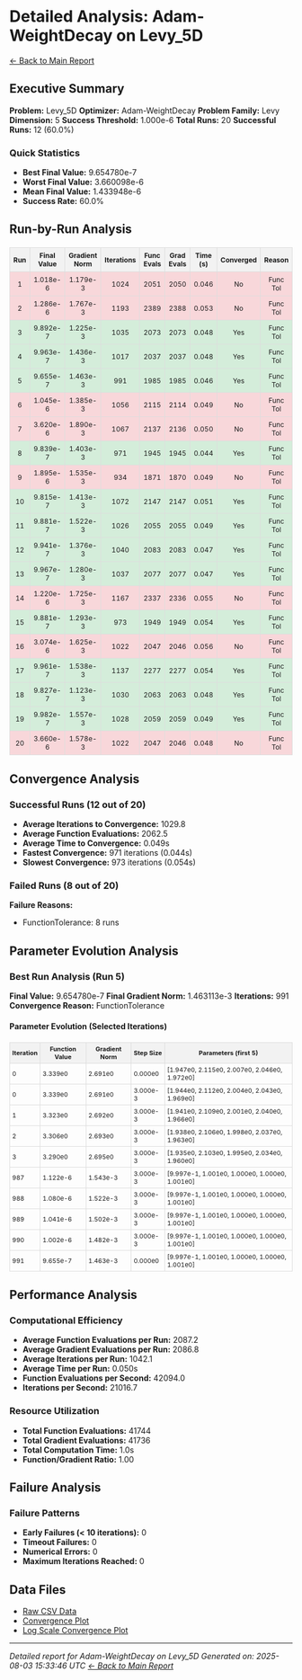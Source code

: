 # Detailed Analysis: Adam-WeightDecay on Levy_5D
[← Back to Main Report](benchmark_report.md)
## Executive Summary
**Problem:** Levy_5D
**Optimizer:** Adam-WeightDecay
**Problem Family:** Levy
**Dimension:** 5
**Success Threshold:** 1.000e-6
**Total Runs:** 20
**Successful Runs:** 12 (60.0%)

### Quick Statistics
* **Best Final Value:** 9.654780e-7
* **Worst Final Value:** 3.660098e-6
* **Mean Final Value:** 1.433948e-6
* **Success Rate:** 60.0%


## Run-by-Run Analysis
<table style="border-collapse: collapse; width: 100%; margin: 20px 0; font-size: 12px;">
<tr style="background-color: #f2f2f2;">
<th style="border: 1px solid #ddd; padding: 6px; text-align: center;">Run</th>
<th style="border: 1px solid #ddd; padding: 6px; text-align: center;">Final Value</th>
<th style="border: 1px solid #ddd; padding: 6px; text-align: center;">Gradient Norm</th>
<th style="border: 1px solid #ddd; padding: 6px; text-align: center;">Iterations</th>
<th style="border: 1px solid #ddd; padding: 6px; text-align: center;">Func Evals</th>
<th style="border: 1px solid #ddd; padding: 6px; text-align: center;">Grad Evals</th>
<th style="border: 1px solid #ddd; padding: 6px; text-align: center;">Time (s)</th>
<th style="border: 1px solid #ddd; padding: 6px; text-align: center;">Converged</th>
<th style="border: 1px solid #ddd; padding: 6px; text-align: center;">Reason</th>
</tr>
<tr style="background-color: #f8d7da;">
<td style="border: 1px solid #ddd; padding: 6px; text-align: center;">1</td>
<td style="border: 1px solid #ddd; padding: 6px; text-align: center;">1.018e-6</td>
<td style="border: 1px solid #ddd; padding: 6px; text-align: center;">1.179e-3</td>
<td style="border: 1px solid #ddd; padding: 6px; text-align: center;">1024</td>
<td style="border: 1px solid #ddd; padding: 6px; text-align: center;">2051</td>
<td style="border: 1px solid #ddd; padding: 6px; text-align: center;">2050</td>
<td style="border: 1px solid #ddd; padding: 6px; text-align: center;">0.046</td>
<td style="border: 1px solid #ddd; padding: 6px; text-align: center;">No</td>
<td style="border: 1px solid #ddd; padding: 6px; text-align: center;">Func Tol</td>
</tr>
<tr style="background-color: #f8d7da;">
<td style="border: 1px solid #ddd; padding: 6px; text-align: center;">2</td>
<td style="border: 1px solid #ddd; padding: 6px; text-align: center;">1.286e-6</td>
<td style="border: 1px solid #ddd; padding: 6px; text-align: center;">1.767e-3</td>
<td style="border: 1px solid #ddd; padding: 6px; text-align: center;">1193</td>
<td style="border: 1px solid #ddd; padding: 6px; text-align: center;">2389</td>
<td style="border: 1px solid #ddd; padding: 6px; text-align: center;">2388</td>
<td style="border: 1px solid #ddd; padding: 6px; text-align: center;">0.053</td>
<td style="border: 1px solid #ddd; padding: 6px; text-align: center;">No</td>
<td style="border: 1px solid #ddd; padding: 6px; text-align: center;">Func Tol</td>
</tr>
<tr style="background-color: #d4edda;">
<td style="border: 1px solid #ddd; padding: 6px; text-align: center;">3</td>
<td style="border: 1px solid #ddd; padding: 6px; text-align: center;">9.892e-7</td>
<td style="border: 1px solid #ddd; padding: 6px; text-align: center;">1.225e-3</td>
<td style="border: 1px solid #ddd; padding: 6px; text-align: center;">1035</td>
<td style="border: 1px solid #ddd; padding: 6px; text-align: center;">2073</td>
<td style="border: 1px solid #ddd; padding: 6px; text-align: center;">2073</td>
<td style="border: 1px solid #ddd; padding: 6px; text-align: center;">0.048</td>
<td style="border: 1px solid #ddd; padding: 6px; text-align: center;">Yes</td>
<td style="border: 1px solid #ddd; padding: 6px; text-align: center;">Func Tol</td>
</tr>
<tr style="background-color: #d4edda;">
<td style="border: 1px solid #ddd; padding: 6px; text-align: center;">4</td>
<td style="border: 1px solid #ddd; padding: 6px; text-align: center;">9.963e-7</td>
<td style="border: 1px solid #ddd; padding: 6px; text-align: center;">1.436e-3</td>
<td style="border: 1px solid #ddd; padding: 6px; text-align: center;">1017</td>
<td style="border: 1px solid #ddd; padding: 6px; text-align: center;">2037</td>
<td style="border: 1px solid #ddd; padding: 6px; text-align: center;">2037</td>
<td style="border: 1px solid #ddd; padding: 6px; text-align: center;">0.048</td>
<td style="border: 1px solid #ddd; padding: 6px; text-align: center;">Yes</td>
<td style="border: 1px solid #ddd; padding: 6px; text-align: center;">Func Tol</td>
</tr>
<tr style="background-color: #d4edda;">
<td style="border: 1px solid #ddd; padding: 6px; text-align: center;">5</td>
<td style="border: 1px solid #ddd; padding: 6px; text-align: center;">9.655e-7</td>
<td style="border: 1px solid #ddd; padding: 6px; text-align: center;">1.463e-3</td>
<td style="border: 1px solid #ddd; padding: 6px; text-align: center;">991</td>
<td style="border: 1px solid #ddd; padding: 6px; text-align: center;">1985</td>
<td style="border: 1px solid #ddd; padding: 6px; text-align: center;">1985</td>
<td style="border: 1px solid #ddd; padding: 6px; text-align: center;">0.046</td>
<td style="border: 1px solid #ddd; padding: 6px; text-align: center;">Yes</td>
<td style="border: 1px solid #ddd; padding: 6px; text-align: center;">Func Tol</td>
</tr>
<tr style="background-color: #f8d7da;">
<td style="border: 1px solid #ddd; padding: 6px; text-align: center;">6</td>
<td style="border: 1px solid #ddd; padding: 6px; text-align: center;">1.045e-6</td>
<td style="border: 1px solid #ddd; padding: 6px; text-align: center;">1.385e-3</td>
<td style="border: 1px solid #ddd; padding: 6px; text-align: center;">1056</td>
<td style="border: 1px solid #ddd; padding: 6px; text-align: center;">2115</td>
<td style="border: 1px solid #ddd; padding: 6px; text-align: center;">2114</td>
<td style="border: 1px solid #ddd; padding: 6px; text-align: center;">0.049</td>
<td style="border: 1px solid #ddd; padding: 6px; text-align: center;">No</td>
<td style="border: 1px solid #ddd; padding: 6px; text-align: center;">Func Tol</td>
</tr>
<tr style="background-color: #f8d7da;">
<td style="border: 1px solid #ddd; padding: 6px; text-align: center;">7</td>
<td style="border: 1px solid #ddd; padding: 6px; text-align: center;">3.620e-6</td>
<td style="border: 1px solid #ddd; padding: 6px; text-align: center;">1.890e-3</td>
<td style="border: 1px solid #ddd; padding: 6px; text-align: center;">1067</td>
<td style="border: 1px solid #ddd; padding: 6px; text-align: center;">2137</td>
<td style="border: 1px solid #ddd; padding: 6px; text-align: center;">2136</td>
<td style="border: 1px solid #ddd; padding: 6px; text-align: center;">0.050</td>
<td style="border: 1px solid #ddd; padding: 6px; text-align: center;">No</td>
<td style="border: 1px solid #ddd; padding: 6px; text-align: center;">Func Tol</td>
</tr>
<tr style="background-color: #d4edda;">
<td style="border: 1px solid #ddd; padding: 6px; text-align: center;">8</td>
<td style="border: 1px solid #ddd; padding: 6px; text-align: center;">9.839e-7</td>
<td style="border: 1px solid #ddd; padding: 6px; text-align: center;">1.403e-3</td>
<td style="border: 1px solid #ddd; padding: 6px; text-align: center;">971</td>
<td style="border: 1px solid #ddd; padding: 6px; text-align: center;">1945</td>
<td style="border: 1px solid #ddd; padding: 6px; text-align: center;">1945</td>
<td style="border: 1px solid #ddd; padding: 6px; text-align: center;">0.044</td>
<td style="border: 1px solid #ddd; padding: 6px; text-align: center;">Yes</td>
<td style="border: 1px solid #ddd; padding: 6px; text-align: center;">Func Tol</td>
</tr>
<tr style="background-color: #f8d7da;">
<td style="border: 1px solid #ddd; padding: 6px; text-align: center;">9</td>
<td style="border: 1px solid #ddd; padding: 6px; text-align: center;">1.895e-6</td>
<td style="border: 1px solid #ddd; padding: 6px; text-align: center;">1.535e-3</td>
<td style="border: 1px solid #ddd; padding: 6px; text-align: center;">934</td>
<td style="border: 1px solid #ddd; padding: 6px; text-align: center;">1871</td>
<td style="border: 1px solid #ddd; padding: 6px; text-align: center;">1870</td>
<td style="border: 1px solid #ddd; padding: 6px; text-align: center;">0.049</td>
<td style="border: 1px solid #ddd; padding: 6px; text-align: center;">No</td>
<td style="border: 1px solid #ddd; padding: 6px; text-align: center;">Func Tol</td>
</tr>
<tr style="background-color: #d4edda;">
<td style="border: 1px solid #ddd; padding: 6px; text-align: center;">10</td>
<td style="border: 1px solid #ddd; padding: 6px; text-align: center;">9.815e-7</td>
<td style="border: 1px solid #ddd; padding: 6px; text-align: center;">1.413e-3</td>
<td style="border: 1px solid #ddd; padding: 6px; text-align: center;">1072</td>
<td style="border: 1px solid #ddd; padding: 6px; text-align: center;">2147</td>
<td style="border: 1px solid #ddd; padding: 6px; text-align: center;">2147</td>
<td style="border: 1px solid #ddd; padding: 6px; text-align: center;">0.051</td>
<td style="border: 1px solid #ddd; padding: 6px; text-align: center;">Yes</td>
<td style="border: 1px solid #ddd; padding: 6px; text-align: center;">Func Tol</td>
</tr>
<tr style="background-color: #d4edda;">
<td style="border: 1px solid #ddd; padding: 6px; text-align: center;">11</td>
<td style="border: 1px solid #ddd; padding: 6px; text-align: center;">9.881e-7</td>
<td style="border: 1px solid #ddd; padding: 6px; text-align: center;">1.522e-3</td>
<td style="border: 1px solid #ddd; padding: 6px; text-align: center;">1026</td>
<td style="border: 1px solid #ddd; padding: 6px; text-align: center;">2055</td>
<td style="border: 1px solid #ddd; padding: 6px; text-align: center;">2055</td>
<td style="border: 1px solid #ddd; padding: 6px; text-align: center;">0.049</td>
<td style="border: 1px solid #ddd; padding: 6px; text-align: center;">Yes</td>
<td style="border: 1px solid #ddd; padding: 6px; text-align: center;">Func Tol</td>
</tr>
<tr style="background-color: #d4edda;">
<td style="border: 1px solid #ddd; padding: 6px; text-align: center;">12</td>
<td style="border: 1px solid #ddd; padding: 6px; text-align: center;">9.941e-7</td>
<td style="border: 1px solid #ddd; padding: 6px; text-align: center;">1.376e-3</td>
<td style="border: 1px solid #ddd; padding: 6px; text-align: center;">1040</td>
<td style="border: 1px solid #ddd; padding: 6px; text-align: center;">2083</td>
<td style="border: 1px solid #ddd; padding: 6px; text-align: center;">2083</td>
<td style="border: 1px solid #ddd; padding: 6px; text-align: center;">0.047</td>
<td style="border: 1px solid #ddd; padding: 6px; text-align: center;">Yes</td>
<td style="border: 1px solid #ddd; padding: 6px; text-align: center;">Func Tol</td>
</tr>
<tr style="background-color: #d4edda;">
<td style="border: 1px solid #ddd; padding: 6px; text-align: center;">13</td>
<td style="border: 1px solid #ddd; padding: 6px; text-align: center;">9.967e-7</td>
<td style="border: 1px solid #ddd; padding: 6px; text-align: center;">1.280e-3</td>
<td style="border: 1px solid #ddd; padding: 6px; text-align: center;">1037</td>
<td style="border: 1px solid #ddd; padding: 6px; text-align: center;">2077</td>
<td style="border: 1px solid #ddd; padding: 6px; text-align: center;">2077</td>
<td style="border: 1px solid #ddd; padding: 6px; text-align: center;">0.047</td>
<td style="border: 1px solid #ddd; padding: 6px; text-align: center;">Yes</td>
<td style="border: 1px solid #ddd; padding: 6px; text-align: center;">Func Tol</td>
</tr>
<tr style="background-color: #f8d7da;">
<td style="border: 1px solid #ddd; padding: 6px; text-align: center;">14</td>
<td style="border: 1px solid #ddd; padding: 6px; text-align: center;">1.220e-6</td>
<td style="border: 1px solid #ddd; padding: 6px; text-align: center;">1.725e-3</td>
<td style="border: 1px solid #ddd; padding: 6px; text-align: center;">1167</td>
<td style="border: 1px solid #ddd; padding: 6px; text-align: center;">2337</td>
<td style="border: 1px solid #ddd; padding: 6px; text-align: center;">2336</td>
<td style="border: 1px solid #ddd; padding: 6px; text-align: center;">0.055</td>
<td style="border: 1px solid #ddd; padding: 6px; text-align: center;">No</td>
<td style="border: 1px solid #ddd; padding: 6px; text-align: center;">Func Tol</td>
</tr>
<tr style="background-color: #d4edda;">
<td style="border: 1px solid #ddd; padding: 6px; text-align: center;">15</td>
<td style="border: 1px solid #ddd; padding: 6px; text-align: center;">9.881e-7</td>
<td style="border: 1px solid #ddd; padding: 6px; text-align: center;">1.293e-3</td>
<td style="border: 1px solid #ddd; padding: 6px; text-align: center;">973</td>
<td style="border: 1px solid #ddd; padding: 6px; text-align: center;">1949</td>
<td style="border: 1px solid #ddd; padding: 6px; text-align: center;">1949</td>
<td style="border: 1px solid #ddd; padding: 6px; text-align: center;">0.054</td>
<td style="border: 1px solid #ddd; padding: 6px; text-align: center;">Yes</td>
<td style="border: 1px solid #ddd; padding: 6px; text-align: center;">Func Tol</td>
</tr>
<tr style="background-color: #f8d7da;">
<td style="border: 1px solid #ddd; padding: 6px; text-align: center;">16</td>
<td style="border: 1px solid #ddd; padding: 6px; text-align: center;">3.074e-6</td>
<td style="border: 1px solid #ddd; padding: 6px; text-align: center;">1.625e-3</td>
<td style="border: 1px solid #ddd; padding: 6px; text-align: center;">1022</td>
<td style="border: 1px solid #ddd; padding: 6px; text-align: center;">2047</td>
<td style="border: 1px solid #ddd; padding: 6px; text-align: center;">2046</td>
<td style="border: 1px solid #ddd; padding: 6px; text-align: center;">0.056</td>
<td style="border: 1px solid #ddd; padding: 6px; text-align: center;">No</td>
<td style="border: 1px solid #ddd; padding: 6px; text-align: center;">Func Tol</td>
</tr>
<tr style="background-color: #d4edda;">
<td style="border: 1px solid #ddd; padding: 6px; text-align: center;">17</td>
<td style="border: 1px solid #ddd; padding: 6px; text-align: center;">9.961e-7</td>
<td style="border: 1px solid #ddd; padding: 6px; text-align: center;">1.538e-3</td>
<td style="border: 1px solid #ddd; padding: 6px; text-align: center;">1137</td>
<td style="border: 1px solid #ddd; padding: 6px; text-align: center;">2277</td>
<td style="border: 1px solid #ddd; padding: 6px; text-align: center;">2277</td>
<td style="border: 1px solid #ddd; padding: 6px; text-align: center;">0.054</td>
<td style="border: 1px solid #ddd; padding: 6px; text-align: center;">Yes</td>
<td style="border: 1px solid #ddd; padding: 6px; text-align: center;">Func Tol</td>
</tr>
<tr style="background-color: #d4edda;">
<td style="border: 1px solid #ddd; padding: 6px; text-align: center;">18</td>
<td style="border: 1px solid #ddd; padding: 6px; text-align: center;">9.827e-7</td>
<td style="border: 1px solid #ddd; padding: 6px; text-align: center;">1.123e-3</td>
<td style="border: 1px solid #ddd; padding: 6px; text-align: center;">1030</td>
<td style="border: 1px solid #ddd; padding: 6px; text-align: center;">2063</td>
<td style="border: 1px solid #ddd; padding: 6px; text-align: center;">2063</td>
<td style="border: 1px solid #ddd; padding: 6px; text-align: center;">0.048</td>
<td style="border: 1px solid #ddd; padding: 6px; text-align: center;">Yes</td>
<td style="border: 1px solid #ddd; padding: 6px; text-align: center;">Func Tol</td>
</tr>
<tr style="background-color: #d4edda;">
<td style="border: 1px solid #ddd; padding: 6px; text-align: center;">19</td>
<td style="border: 1px solid #ddd; padding: 6px; text-align: center;">9.982e-7</td>
<td style="border: 1px solid #ddd; padding: 6px; text-align: center;">1.557e-3</td>
<td style="border: 1px solid #ddd; padding: 6px; text-align: center;">1028</td>
<td style="border: 1px solid #ddd; padding: 6px; text-align: center;">2059</td>
<td style="border: 1px solid #ddd; padding: 6px; text-align: center;">2059</td>
<td style="border: 1px solid #ddd; padding: 6px; text-align: center;">0.049</td>
<td style="border: 1px solid #ddd; padding: 6px; text-align: center;">Yes</td>
<td style="border: 1px solid #ddd; padding: 6px; text-align: center;">Func Tol</td>
</tr>
<tr style="background-color: #f8d7da;">
<td style="border: 1px solid #ddd; padding: 6px; text-align: center;">20</td>
<td style="border: 1px solid #ddd; padding: 6px; text-align: center;">3.660e-6</td>
<td style="border: 1px solid #ddd; padding: 6px; text-align: center;">1.578e-3</td>
<td style="border: 1px solid #ddd; padding: 6px; text-align: center;">1022</td>
<td style="border: 1px solid #ddd; padding: 6px; text-align: center;">2047</td>
<td style="border: 1px solid #ddd; padding: 6px; text-align: center;">2046</td>
<td style="border: 1px solid #ddd; padding: 6px; text-align: center;">0.048</td>
<td style="border: 1px solid #ddd; padding: 6px; text-align: center;">No</td>
<td style="border: 1px solid #ddd; padding: 6px; text-align: center;">Func Tol</td>
</tr>
</table>

## Convergence Analysis

### Successful Runs (12 out of 20)

* **Average Iterations to Convergence:** 1029.8
* **Average Function Evaluations:** 2062.5
* **Average Time to Convergence:** 0.049s
* **Fastest Convergence:** 971 iterations (0.044s)
* **Slowest Convergence:** 973 iterations (0.054s)

### Failed Runs (8 out of 20)

**Failure Reasons:**
- FunctionTolerance: 8 runs

## Parameter Evolution Analysis

### Best Run Analysis (Run 5)
**Final Value:** 9.654780e-7
**Final Gradient Norm:** 1.463113e-3
**Iterations:** 991
**Convergence Reason:** FunctionTolerance

#### Parameter Evolution (Selected Iterations)

<table style="border-collapse: collapse; width: 100%; margin: 20px 0; font-size: 11px;">
<tr style="background-color: #f2f2f2;">
<th style="border: 1px solid #ddd; padding: 4px;">Iteration</th>
<th style="border: 1px solid #ddd; padding: 4px;">Function Value</th>
<th style="border: 1px solid #ddd; padding: 4px;">Gradient Norm</th>
<th style="border: 1px solid #ddd; padding: 4px;">Step Size</th>
<th style="border: 1px solid #ddd; padding: 4px;">Parameters (first 5)</th>
</tr>
<tr><td style="border: 1px solid #ddd; padding: 4px;">0</td><td style="border: 1px solid #ddd; padding: 4px;">3.339e0</td><td style="border: 1px solid #ddd; padding: 4px;">2.691e0</td><td style="border: 1px solid #ddd; padding: 4px;">0.000e0</td><td style="border: 1px solid #ddd; padding: 4px;">[1.947e0, 2.115e0, 2.007e0, 2.046e0, 1.972e0]</td></tr>
<tr><td style="border: 1px solid #ddd; padding: 4px;">0</td><td style="border: 1px solid #ddd; padding: 4px;">3.339e0</td><td style="border: 1px solid #ddd; padding: 4px;">2.691e0</td><td style="border: 1px solid #ddd; padding: 4px;">3.000e-3</td><td style="border: 1px solid #ddd; padding: 4px;">[1.944e0, 2.112e0, 2.004e0, 2.043e0, 1.969e0]</td></tr>
<tr><td style="border: 1px solid #ddd; padding: 4px;">1</td><td style="border: 1px solid #ddd; padding: 4px;">3.323e0</td><td style="border: 1px solid #ddd; padding: 4px;">2.692e0</td><td style="border: 1px solid #ddd; padding: 4px;">3.000e-3</td><td style="border: 1px solid #ddd; padding: 4px;">[1.941e0, 2.109e0, 2.001e0, 2.040e0, 1.966e0]</td></tr>
<tr><td style="border: 1px solid #ddd; padding: 4px;">2</td><td style="border: 1px solid #ddd; padding: 4px;">3.306e0</td><td style="border: 1px solid #ddd; padding: 4px;">2.693e0</td><td style="border: 1px solid #ddd; padding: 4px;">3.000e-3</td><td style="border: 1px solid #ddd; padding: 4px;">[1.938e0, 2.106e0, 1.998e0, 2.037e0, 1.963e0]</td></tr>
<tr><td style="border: 1px solid #ddd; padding: 4px;">3</td><td style="border: 1px solid #ddd; padding: 4px;">3.290e0</td><td style="border: 1px solid #ddd; padding: 4px;">2.695e0</td><td style="border: 1px solid #ddd; padding: 4px;">3.000e-3</td><td style="border: 1px solid #ddd; padding: 4px;">[1.935e0, 2.103e0, 1.995e0, 2.034e0, 1.960e0]</td></tr>
<tr><td style="border: 1px solid #ddd; padding: 4px;">987</td><td style="border: 1px solid #ddd; padding: 4px;">1.122e-6</td><td style="border: 1px solid #ddd; padding: 4px;">1.543e-3</td><td style="border: 1px solid #ddd; padding: 4px;">3.000e-3</td><td style="border: 1px solid #ddd; padding: 4px;">[9.997e-1, 1.001e0, 1.000e0, 1.000e0, 1.001e0]</td></tr>
<tr><td style="border: 1px solid #ddd; padding: 4px;">988</td><td style="border: 1px solid #ddd; padding: 4px;">1.080e-6</td><td style="border: 1px solid #ddd; padding: 4px;">1.522e-3</td><td style="border: 1px solid #ddd; padding: 4px;">3.000e-3</td><td style="border: 1px solid #ddd; padding: 4px;">[9.997e-1, 1.001e0, 1.000e0, 1.000e0, 1.001e0]</td></tr>
<tr><td style="border: 1px solid #ddd; padding: 4px;">989</td><td style="border: 1px solid #ddd; padding: 4px;">1.041e-6</td><td style="border: 1px solid #ddd; padding: 4px;">1.502e-3</td><td style="border: 1px solid #ddd; padding: 4px;">3.000e-3</td><td style="border: 1px solid #ddd; padding: 4px;">[9.997e-1, 1.001e0, 1.000e0, 1.000e0, 1.001e0]</td></tr>
<tr><td style="border: 1px solid #ddd; padding: 4px;">990</td><td style="border: 1px solid #ddd; padding: 4px;">1.002e-6</td><td style="border: 1px solid #ddd; padding: 4px;">1.482e-3</td><td style="border: 1px solid #ddd; padding: 4px;">3.000e-3</td><td style="border: 1px solid #ddd; padding: 4px;">[9.997e-1, 1.001e0, 1.000e0, 1.000e0, 1.001e0]</td></tr>
<tr><td style="border: 1px solid #ddd; padding: 4px;">991</td><td style="border: 1px solid #ddd; padding: 4px;">9.655e-7</td><td style="border: 1px solid #ddd; padding: 4px;">1.463e-3</td><td style="border: 1px solid #ddd; padding: 4px;">0.000e0</td><td style="border: 1px solid #ddd; padding: 4px;">[9.997e-1, 1.001e0, 1.000e0, 1.000e0, 1.001e0]</td></tr>
</table>

## Performance Analysis

### Computational Efficiency
- **Average Function Evaluations per Run:** 2087.2
- **Average Gradient Evaluations per Run:** 2086.8
- **Average Iterations per Run:** 1042.1
- **Average Time per Run:** 0.050s
- **Function Evaluations per Second:** 42094.0
- **Iterations per Second:** 21016.7
### Resource Utilization
- **Total Function Evaluations:** 41744
- **Total Gradient Evaluations:** 41736
- **Total Computation Time:** 1.0s
- **Function/Gradient Ratio:** 1.00
## Failure Analysis

### Failure Patterns
- **Early Failures (< 10 iterations):** 0
- **Timeout Failures:** 0
- **Numerical Errors:** 0
- **Maximum Iterations Reached:** 0


## Data Files
* [Raw CSV Data](../data/problems/Levy_5D_results.csv)
* [Convergence Plot](../plots/Levy_5D.png)
* [Log Scale Convergence Plot](../plots/Levy_5D_log.png)


---
*Detailed report for Adam-WeightDecay on Levy_5D*
*Generated on: 2025-08-03 15:33:46 UTC*
*[← Back to Main Report](../benchmark_report.md)*

